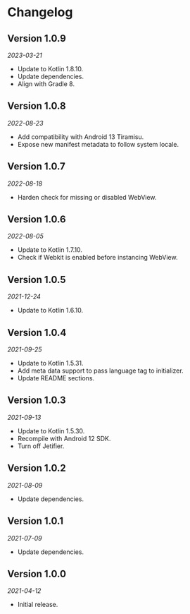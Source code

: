 Changelog
=========

## Version 1.0.9

_2023-03-21_

* Update to Kotlin 1.8.10.
* Update dependencies.
* Align with Gradle 8.

## Version 1.0.8

_2022-08-23_

* Add compatibility with Android 13 Tiramisu.
* Expose new manifest metadata to follow system locale.

## Version 1.0.7

_2022-08-18_

* Harden check for missing or disabled WebView.

## Version 1.0.6

_2022-08-05_

* Update to Kotlin 1.7.10.
* Check if Webkit is enabled before instancing WebView. 

## Version 1.0.5

_2021-12-24_

* Update to Kotlin 1.6.10.

## Version 1.0.4

_2021-09-25_

* Update to Kotlin 1.5.31.
* Add meta data support to pass language tag to initializer.
* Update README sections.

## Version 1.0.3

_2021-09-13_

* Update to Kotlin 1.5.30.
* Recompile with Android 12 SDK.
* Turn off Jetifier.

## Version 1.0.2

_2021-08-09_

* Update dependencies.

## Version 1.0.1

_2021-07-09_

* Update dependencies.

## Version 1.0.0

_2021-04-12_

* Initial release.
